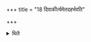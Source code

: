 +++
title = "18 दिवाकीर्त्यमेतदहर्भवति"

+++

<details><summary>थिते</summary>

दिवाकीर्त्यमेतदहर्भवति १८
</details>
